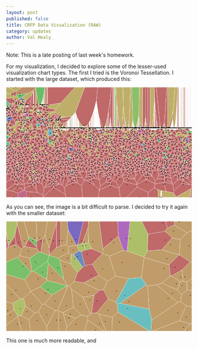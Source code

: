 ```yaml
---
layout: post
published: false
title: CRFP Data Visualization (RAW)
category: updates
author: Val Healy
---
```


Note: This is a late posting of last week's homework.

For my visualization, I decided to explore some of the lesser-used visualization chart types. The first I tried is the Voronoi Tessellation. I started with the large dataset, which produced this:

![voronoi_big.png](/_posts/voronoi_big.png)

As you can see, the image is a bit difficult to parse. I decided to try it again with the smaller dataset:

![voronoi_small.png](/_posts/voronoi_small.png)

This one is much more readable, and 

